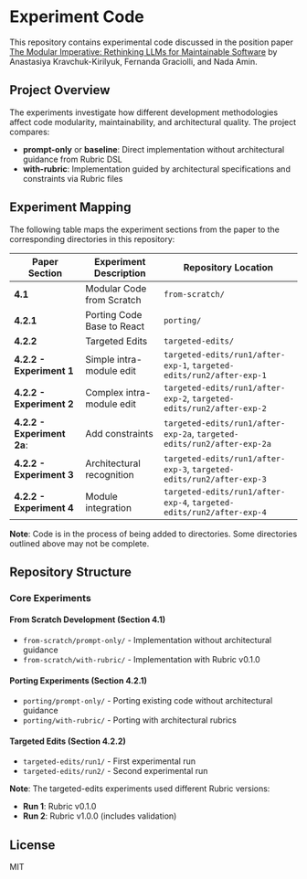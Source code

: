 # Experiment Code

This repository contains experimental code discussed in the position paper [The Modular Imperative: Rethinking LLMs for Maintainable Software](https://doi.org/10.1145/3759425.3763392) by Anastasiya Kravchuk-Kirilyuk, Fernanda Graciolli, and Nada Amin. 

## Project Overview

The experiments investigate how different development methodologies affect code modularity, maintainability, and architectural quality. The project compares:

- **prompt-only** or **baseline**: Direct implementation without architectural guidance from Rubric DSL
- **with-rubric**: Implementation guided by architectural specifications and constraints via Rubric files

## Experiment Mapping

The following table maps the experiment sections from the paper to the corresponding directories in this repository:

| Paper Section | Experiment Description | Repository Location |
|---------------|------------------------|-------------------|
| **4.1** | Modular Code from Scratch | `from-scratch/` |
| **4.2.1** | Porting Code Base to React | `porting/` |
| **4.2.2** | Targeted Edits | `targeted-edits/` |
| **4.2.2 - Experiment 1** | Simple intra-module edit | `targeted-edits/run1/after-exp-1`, `targeted-edits/run2/after-exp-1` |
| **4.2.2 - Experiment 2** | Complex intra-module edit | `targeted-edits/run1/after-exp-2`, `targeted-edits/run2/after-exp-2` |
| **4.2.2 - Experiment 2a**: | Add constraints | `targeted-edits/run1/after-exp-2a`, `targeted-edits/run2/after-exp-2a` |
| **4.2.2 - Experiment 3** | Architectural recognition | `targeted-edits/run1/after-exp-3`, `targeted-edits/run2/after-exp-3` |
| **4.2.2 - Experiment 4** | Module integration | `targeted-edits/run1/after-exp-4`, `targeted-edits/run2/after-exp-4` |

**Note**: Code is in the process of being added to directories. Some directories outlined above may not be complete.  

## Repository Structure

### Core Experiments

#### From Scratch Development (Section 4.1)
- `from-scratch/prompt-only/` - Implementation without architectural guidance
- `from-scratch/with-rubric/` - Implementation with Rubric v0.1.0

#### Porting Experiments (Section 4.2.1)
- `porting/prompt-only/` - Porting existing code without architectural guidance
- `porting/with-rubric/` - Porting with architectural rubrics

#### Targeted Edits (Section 4.2.2)
- `targeted-edits/run1/` - First experimental run
- `targeted-edits/run2/` - Second experimental run

**Note**: The targeted-edits experiments used different Rubric versions:
- **Run 1**: Rubric v0.1.0
- **Run 2**: Rubric v1.0.0 (includes validation)

## License

MIT

